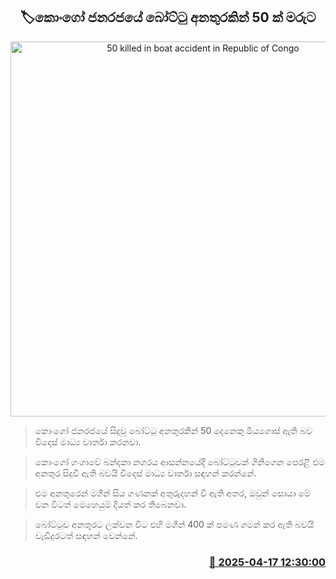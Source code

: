 <p align='center'><b><h2 align='center' title='50 killed in boat accident in Republic of Congo'>🏷කොංගෝ ජනරජයේ බෝට්ටු අනතුරකින් 50 ක් මරුට</h2></b></p>
<p align='center'><img src='https://helakuru.sgp1.cdn.digitaloceanspaces.com/esana/images/lib/congo-bort.jpg' width='600' alt='50 killed in boat accident in Republic of Congo'></p>

> කොංගෝ ජනරජයේ සිදුවූ බෝට්ටු අනතුරකින් 50 දෙනෙකු මියගොස් ඇති බව විදෙස් මාධ්‍ය වාර්තා කරනවා.

> කොංගෝ ගංගාවේ බන්දකා නගරය ආසන්නයේදී බෝට්ටුවක් ගිනිගෙන පෙරළී එම අනතුර සිදුවී ඇති බවයි විදෙස් මාධ්‍ය වාර්තා සඳහන් කරන්නේ.

> එම අනතුරෙන් මගීන් සිය ගණනක් අතුරුදහන් වී ඇති අතර, ඔවුන් සොයා මේ වන විටත් මෙහෙයුම් දියත් කර තිබෙනවා.

> බෝට්ටුව අනතුරට ලක්වන විට එහි මගීන් 400 ක් පමණ ගමන් කර ඇති බවයි වැඩිදුරටත් සඳහන් වෙන්නේ.



<h3 align='right'><a href='https://www.helakuru.lk/esana/p/109283/'>📅 2025-04-17 12:30:00</a></h3>
